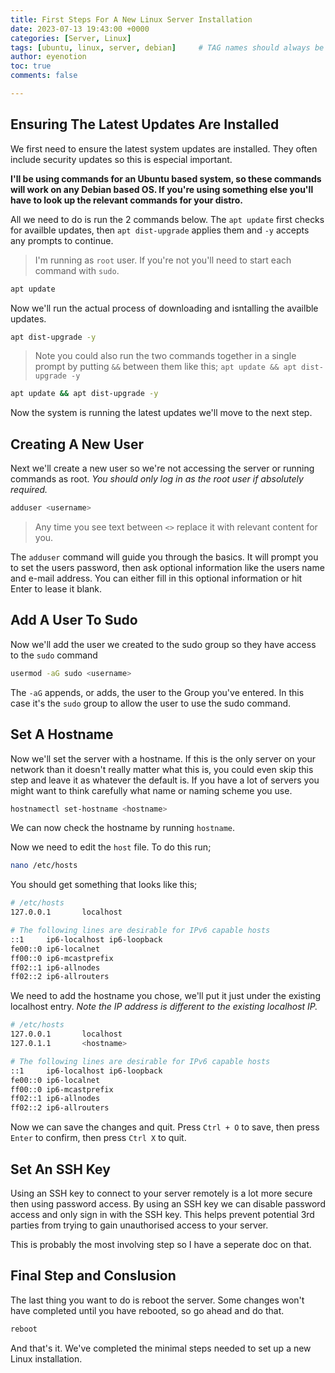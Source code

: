 ```yaml
---
title: First Steps For A New Linux Server Installation
date: 2023-07-13 19:43:00 +0000
categories: [Server, Linux]
tags: [ubuntu, linux, server, debian]     # TAG names should always be lowercase
author: eyenotion
toc: true
comments: false

---
```

## Ensuring The Latest Updates Are Installed

We first need to ensure the latest system updates are installed. They often include security updates so this is especial important.

**I'll be using commands for an Ubuntu based system, so these commands will work on any Debian based OS. If you're using something else you'll have to look up the relevant commands for your distro.**


All we need to do is run the 2 commands below. The `apt update` first checks for availble updates, then `apt dist-upgrade` applies them and `-y` accepts any prompts to continue.

> I'm running as `root` user. If you're not you'll need to start each command with `sudo`.

```bash
apt update
```

Now we'll run the actual process of downloading and isntalling the availble updates.

```bash
apt dist-upgrade -y
```
> Note you could also run the two commands together in a single prompt by putting `&&` between them like this; `apt update && apt dist-upgrade -y`

```bash
apt update && apt dist-upgrade -y
```

Now the system is running the latest updates we'll move to the next step.

## Creating A New User

Next we'll create a new user so we're not accessing the server or running commands as root. *You should only log in as the root user if absolutely required.*


```bash
adduser <username>
```

> Any time you see text between `<>`  replace it with relevant content for you.

The `adduser` command will guide you through the basics. It will prompt you to set the users password, then ask optional information like the users name and e-mail address. You can either fill in this optional information or hit Enter to lease it blank.

## Add A User To Sudo

Now we'll add the user we created to the sudo group so they have access to the `sudo` command

```bash
usermod -aG sudo <username>
```
The `-aG` appends, or adds, the user to the Group you've entered. In this case it's the `sudo` group to allow the user to use the sudo command.

## Set A Hostname

Now we'll set the server with a hostname. If this is the only server on your network than it doesn't really matter what this is, you could even skip this step and leave it as whatever the default is. If you have a lot of servers you might want to think carefully what name or naming scheme you use.

```bash
hostnamectl set-hostname <hostname>
```

We can now check the hostname by running `hostname`.

Now we need to edit the `host` file. To do this run;

```bash
nano /etc/hosts
```

You should get something that looks like this;
```bash
# /etc/hosts
127.0.0.1       localhost

# The following lines are desirable for IPv6 capable hosts
::1     ip6-localhost ip6-loopback
fe00::0 ip6-localnet
ff00::0 ip6-mcastprefix
ff02::1 ip6-allnodes
ff02::2 ip6-allrouters
```
We need to add the hostname you chose, we'll put it just under the existing localhost entry. *Note the IP address is different to the existing localhost IP.*

```bash
# /etc/hosts
127.0.0.1       localhost
127.0.1.1       <hostname>

# The following lines are desirable for IPv6 capable hosts
::1     ip6-localhost ip6-loopback
fe00::0 ip6-localnet
ff00::0 ip6-mcastprefix
ff02::1 ip6-allnodes
ff02::2 ip6-allrouters
```
Now we can save the changes and quit. Press `Ctrl + O` to save, then press `Enter` to confirm, then press `Ctrl X` to quit.

## Set An SSH Key

Using an SSH key to connect to your server remotely is a lot more secure then using password access. By using an SSH key we can disable password access and only sign in with the SSH key. This helps prevent potential 3rd parties from trying to gain unauthorised access to your server.

This is probably the most involving step so I have a seperate doc on that.

## Final Step and Conslusion

The last thing you want to do is reboot the server. Some changes won't have completed until you have rebooted, so go ahead and do that.

```bash
reboot
```
And that's it. We've completed the minimal steps needed to set up a new Linux installation.